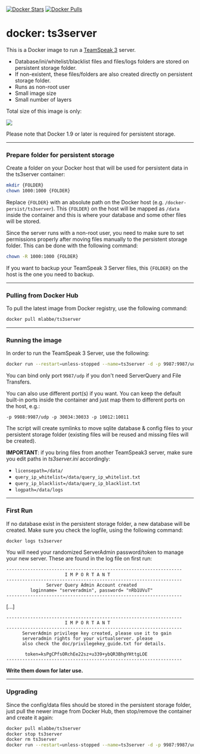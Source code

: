 [![Docker Stars](https://img.shields.io/docker/stars/mlabbe/ts3server.svg)](https://hub.docker.com/r/mlabbe/ts3server/) [![Docker Pulls](https://img.shields.io/docker/pulls/mlabbe/ts3server.svg)](https://hub.docker.com/r/mlabbe/ts3server/)

# docker: ts3server

This is a Docker image to run a [TeamSpeak 3](http://www.teamspeak.com/) server.

- Database/ini/whitelist/blacklist files and files/logs folders are stored on persistent storage folder.
- If non-existent, these files/folders are also created directly on persistent storage folder.
- Runs as non-root user
- Small image size
- Small number of layers

Total size of this image is only:

[![](https://images.microbadger.com/badges/version/mlabbe/ts3server.svg)](https://microbadger.com/images/mlabbe/ts3server)

Please note that Docker 1.9 or later is required for persistent storage.

________________________________________
### Prepare folder for persistent storage
Create a folder on your Docker host that will be used for persistent data in the ts3server container:
```sh
mkdir {FOLDER}
chown 1000:1000 {FOLDER}
```
Replace `{FOLDER}` with an absolute path on the Docker host (e.g. `/docker-persist/ts3server`).  This `{FOLDER}` on the host will be mapped as `/data` inside the container and this is where your database and some other files will be stored.

Since the server runs with a non-root user, you need to make sure to set permissions properly after moving files manually to the persistent storage folder.  This can be done with the following command:
```sh
chown -R 1000:1000 {FOLDER}
```


If you want to backup your TeamSpeak 3 Server files, this `{FOLDER}` on the host is the one you need to backup.

________________________________________
### Pulling from Docker Hub
To pull the latest image from Docker registry, use the following command:
```sh
docker pull mlabbe/ts3server
```

________________________________________
### Running the image
In order to run the TeamSpeak 3 Server, use the following:
```sh
docker run --restart=unless-stopped --name=ts3server -d -p 9987:9987/udp -p 30033:30033 -p 10011:10011 -v {FOLDER}:/data mlabbe/ts3server
```

You can bind only port `9987/udp` if you don't need ServerQuery and File Transfers.

You can also use different port(s) if you want.  You can keep the default built-in ports inside the container and just map them to different ports on the host, e.g.:

`-p 9988:9987/udp -p 30034:30033 -p 10012:10011`

The script will create symlinks to move sqlite database & config files to your persistent storage folder (existing files will be reused and missing files will be created).

**IMPORTANT**: if you bring files from another TeamSpeak3 server, make sure you edit paths in _ts3server.ini_ accordingly:
- `licensepath=/data/`
- `query_ip_whitelist=/data/query_ip_whitelist.txt`
- `query_ip_blacklist=/data/query_ip_blacklist.txt`
- `logpath=/data/logs`

________________________________________
### First Run
If no database exist in the persistent storage folder, a new database will be created. Make sure you check the logfile, using the following command:
```sh
docker logs ts3server
```

You will need your randomized ServerAdmin password/token to manage your new server. These are found in the log file on first run:
```
------------------------------------------------------------------
                      I M P O R T A N T
------------------------------------------------------------------
               Server Query Admin Account created
         loginname= "serveradmin", password= "nRb1UVuT"
------------------------------------------------------------------
```
[...]
```
------------------------------------------------------------------
                      I M P O R T A N T
------------------------------------------------------------------
      ServerAdmin privilege key created, please use it to gain
      serveradmin rights for your virtualserver. please
      also check the doc/privilegekey_guide.txt for details.

       token=ksPgCPfsORchEe22sz+u339+ybQR3BhgYHttgLOE
------------------------------------------------------------------
```
**Write them down for later use.**

________________________________________
### Upgrading
Since the config/data files should be stored in the persistent storage folder, just pull the newer image from Docker Hub, then stop/remove the container and create it again:
```sh
docker pull mlabbe/ts3server
docker stop ts3server
docker rm ts3server
docker run --restart=unless-stopped --name=ts3server -d -p 9987:9987/udp -p 30033:30033 -p 10011:10011 -v {FOLDER}:/data mlabbe/ts3server
```
